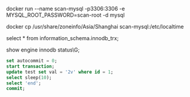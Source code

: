 


docker run --name scan-mysql -p3306:3306 -e MYSQL_ROOT_PASSWORD=scan-root -d mysql

docker cp /usr/share/zoneinfo/Asia/Shanghai scan-mysql:/etc/localtime

select * from information_schema.innodb_trx;

show engine innodb status\G;
 
```sql
set autocommit = 0;
start transaction;
update test set val = '2v' where id = 1;
select sleep(10);
select 'end';
commit;
```

